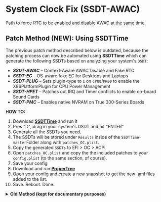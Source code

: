 # System Clock Fix (SSDT-AWAC)

Path to force RTC to be enabled and disable AWAC at the same time.

## Patch Method (NEW): Using SSDTTime

The previous patch method described below is outdated, because the patching process can now be automated using **SSDTTime** which can generate the following SSDTs based on analyzing your system's `DSDT`:

* ***SSDT-AWAC*** – Context-Aware AWAC Disable and Fake RTC
* ***SSDT-EC*** – OS-aware fake EC for Desktops and Laptops
* ***SSDT-PLUG*** – Sets plugin-type to `1` on `CPU0`/`PR00` to enable the X86PlatformPlugin for CPU Power Management
* ***SSDT-HPET*** – Patches out IRQ and Timer conflicts to enable on-board Sound Cards
* ***SSDT-PMC*** – Enables native NVRAM on True 300-Series Boards

**HOW TO:**

1. Download [**SSDTTime**](https://github.com/corpnewt/SSDTTime) and run it
2. Pres "D", drag in your system's DSDT and hit "ENTER"
3. Generate all the SSDTs you need.
4. The SSDTs will be stored under `Results` inside of the `SSDTTime-master`Folder along with `patches_OC.plist`.
5. Copy the generated `SSDTs` to EFI > OC > ACPI
6. Open `patches_OC.plist` and copy the the included patches to your `config.plist` (to the same section, of course).
7. Save your config
8. Download and run [**ProperTree**](https://github.com/corpnewt/ProperTree)
9. Open your config and create a new snapshot to get the new .aml files added to the list.
10. Save. Reboot. Done. 

<details>
<summary><strong>Old Method (kept for documentary purposes)</strong></summary>

# Binary Name Change

## Description

The method described in this article is not a renaming of `Device` or `Method` in the usual sense, but a binary renaming to enable or disable a device.

## Risks

ACPI binary renaming may affect other systems when OC is introduced to other systems.

## Example

Let's take the example of enabling `HPET`. We want it to return `0x0F` for `_STA`.

Binary renaming.

**Find**: `00 A0 08 48 50` "Note: `00` = `{`; `A0` = `If` ......  
**Replace**: `00 A4 0A 0F A3` `Note: `00` = `{`; `A4 0A 0F` = `Return(0x0F)`; `A3` = `Noop` for completing the number of bytes`

- Original Code:

  ```Swift
    Method (_STA, 0, NotSerialized)
    {
        If (HPTE)
        {
            Return (0x0F)
        }
        Return (Zero)
    }
  ```

- Code after name change:

  ```Swift
    Method (_STA, 0, NotSerialized)
    {
          Return (0x0F)
          Noop
          TE** ()
          Return (Zero)
    }
  ```

	**Explanation**: There is an obvious error after renaming, but this error is not harmful. First, the contents after `Return (0x0F)` will not be executed. Second, the error is located inside `{}` and does not affect the rest of the content.

	As a practical matter, we should ensure the integrity of the renamed syntax as much as possible. Here is the complete `Find`, `Replace` data:
  
  **Find**:`00 A0 08 48 50 54 45 A4 0A 0F A4 00`  
  **Replace**: `00 A4 0A 0F A3 A3 A3 A3 A3 A3 A3 A3 A3 A3 `
  
  Complete `Replace` post-code:
  
  ```Swift
    Method (_STA, 0, NotSerialized)
    Return (0x0F)
        Return (0x0F)
        Noop
        Noop
        Noop
        Noop
        Noop
        Noop
        Noop
        Noop
    }
  ```

## Request

- ***ACPI*** original file

  The `Find` binary file must be the ***ACPI*** original file, which cannot have been modified or saved by any software, i.e. it must be the original binary file provided by the machine.

- `Find` uniqueness, correctness

   There is only one number of `Find`, **unless** we intend to perform the same `Find` and `Replace` operations on multiple locations.

   **Special Note**: Any rewriting of a piece of code to find confirmed binary data from it is highly implausible!

- Number of `Replace` bytes

  The number of `Find`, `Replace` bytes must be equal. For example, if `Find` is 10 bytes, then `Replace` is also 10 bytes. If `Replace` is less than 10 bytes, use `A3` (null operation) to make up for it.

## `Find` Data lookup method

Usually, you can open the same `ACPI` file with binary software (e.g. `010 Editor`) and `MaciASL.app`, and `Find` the relevant content in binary data and text, and observe the context, so you can quickly determine the `Find` data.

## `Replace` content

When `Find` is stated in the Requirements, [any rewriting of a piece of code to find confirmed binary data from it is highly implausible! However, `Replace` can do this. Following the example above, we write a piece of code.

```Swift
    DefinitionBlock ("", "SSDT", 2, "hack", "111", 0)
    {
        Method (_STA, 0, NotSerialized)
        {
            Return (0x0F)
        }
    }
```

After compiling and opening with binary software, I found: `XX ... 5F 53 54 41 00 A4 0A 0F`, where `A4 0A 0F` is `Return (0x0F)`.

Note: `Replace` content should follow the ACPI specification and ASL language requirements.

## Caution

Updating BIOS may cause the name change to be invalid. The higher the number of `Find` & `Replace` bytes, the higher the possibility of failure.

### Attachment: TP-W530 Disable BAT1

**Find**: `00 A0 4F 04 5C 48 38 44 52`  
**Replace**: `00 A4 00 A3 A3 A3 A3 A3 A3 A3`

- Original code

  ```Swift
    Method (_STA, 0, NotSerialized)
    {
          If (\H8DR)
          {
              If (HB1A)
              {
              ...
    }
  ```

- Code after name change

  ```Swift
    Method (_STA, 0, NotSerialized)
    {
          Return (Zero)
          Noop
          Noop
          Noop
          Noop
          Noop
          Noop
          If (HB1A)
          ...
    }
  ```

# Preset variable method

## Description

- The **preset variables method** is to preassign values to some variables of ACPI (type `Name` and type `FieldUnitObj`) for the purpose of initialization. [Although these variables are assigned at the time of definition, they are not changed until `Method` calls them.
- Fixing these variables within `Scope (\)` through a third-party patch file can achieve the patching effect we expect.

## Risks

- The `variable` being fixed may exist in multiple places, and fixing it may affect other components while achieving our desired effect.
- The corrected `variable` may come from hardware information that can only be read but not written. This situation requires a combination of **binary renaming** and **SSDT patch**. It should be noted that it may not be possible to recover the renamed `variable` when the OC boots another system. See **Example 4**.

### Example 1

A device _STA Original.

```Swift
Method (_STA, 0, NotSerialized)
{
    ECTP (Zero)
    If ((SDS1 == 0x07))
    {
        Return (0x0F)
    }
    Return (Zero)
}
```

We need to disable this device for some reason, and for that purpose `_STA` should return `Zero`. From the original text, we can see that as long as `SDS1` is not equal to `0x07`. Using the **prefix variable method**, we can do the following.

```Swift
Scope (\)
{
    External (SDS1, FieldUnitObj)
    If (_OSI ("Darwin"))
    {
        SDS1 = 0
    }
}
```

### Example 2

Official patch ***SSDT-AWAC*** for some 300+ tethered machines to force RTC to be enabled and disable AWAC at the same time.

Note: Enabling RTC can also be done with ***SSDT-RTC0***, see Counterfeit Devices.

Original article.

``Swift
Device (RTC)
{
    ...
    Method (_STA, 0, NotSerialized)
    {
            If ((STAS == One))
            {
                Return (0x0F)
            }
            Else
            {
                Return (Zero)
            }
    }
    ...
}
Device (AWAC)
{
    ...
    Method (_STA, 0, NotSerialized)
    {
            If ((STAS == Zero))
            {
                Return (0x0F)
            }
            Else
            {
                Return (Zero)
            }
    }
    ...
}
```

As you can see from the original text, you can enable RTC and disable `AWAC` at the same time as long as `STAS`=`1`. Using the **preset variables method** as follows.

- Official patch ***SSDT-AWAC***

  ```Swift
  External (STAS, IntObj)
  Scope (_SB)
  Scope (_SB) {
      Method (_INI, 0, NotSerialized) /* _INI: Initialize */
      {
          If (_OSI ("Darwin"))
          {
              STAS = One
          }
      }
  }
  ```

  Note: The official patch introduces the path `_SB._INI`, you should make sure that `_SB._INI` does not exist in DSDT and other patches when using it.

- Improved patch ***SSDT-RTC_Y-AWAC_N***

  ```Swift
  External (STAS, IntObj)
  Scope (\)
  {
      If (_OSI ("Darwin"))
      {
          STAS = One
      }
  }
  ```

### Example 3

When using the I2C patch, you may need to enable `GPIO`. See ***SSDT-OCGPI0-GPEN*** of the OCI2C-GPIO Patch.

An original article.

```Swift
Method (_STA, 0, NotSerialized)
{
    If ((GPEN == Zero))
    {
        Return (Zero)
    }
    Return (0x0F)
}
```

As you can see from the original, `GPIO` can be enabled as long as `GPEN` is not equal to `0`. Using the **prefix variable method** as follows.

```Swift
External(GPEN, FieldUnitObj)
Scope (\)
{
    If (_OSI ("Darwin"))
    {
        GPEN = 1
    }
}
```
### Example 4

When the `variable` is a read-only type, the solution is as follows.

- Change the name of the original `variable`.
- Redefine a `variable` with the same name in the patch file

E.g., an original

```Swift
OperationRegion (PNVA, SystemMemory, PNVB, PNVL)
Field (PNVA, AnyAcc, Lock, Preserve)
{
    ...
    IM01, 8,
    ...
}
...
If ((IM01 == 0x02))
{
    ...
}
```

Actual case `IM01` is not equal to 0x02, { ...} cannot be executed. To correct the error, **Binary rename** and **SSDT patch** are used.

**rename**: `IM01` rename `XM01`

```text
Find: 49 4D 30 31 08
Replace: 58 4D 30 31 08
```

**Patch**.

```Swift
Name (IM01, 0x02)
If (_OSI ("Darwin"))
{
    ...
}
Else
{
      IM01 = XM01 /* Same path as the original ACPI variable */
}
```
### Example 5

Change the enable bit of the device state using the assignment of the device's original `_STA` method (Method) referenced as `IntObj` to it.

Example of how this method can be used

```Swift
Method (_STA, 0, NotSerialized)
{
    If ((XXXX == Zero))
    {
        Return (Zero)
    }
    Return (0x0F)
}

Method (_STA, 0, NotSerialized)
{
    Return (0x0F)
}

Name (_STA, 0x0F)

```
It can be seen that the above example of `_STA` method contains only the enable bit to return the device state and the enable bit returned according to the conditions, if you want to not use the rename and change the conditions of the preset variables in the custom SSDT can be directly referenced to `_STA` method as `IntObj`

Example of operation to disable a device:

```Swift
External (_SB_.PCI0.XXXX._STA, IntObj)

\_SB.PCI0.XXXX._STA = Zero 

```
Please refer to **ASL Language Fundamentals** for the details of the `_STA` method's enable bit setting. 

The main reason why this method works in practice is that in the ACPI specification the `_STA` method has a higher priority than `_INI _ADR _HID` in the OS OSPM module for device state evaluation and initialization and the return value of `_STA` itself is an integer `Integer`.

An example of an operation that does not use this method:

```Swift
Method (_STA, 0, NotSerialized)
{
    ECTP (Zero)
    If (XXXX == One)
    {
        Return (0x0F)
    {
    
    Return (Zero)
}

Method (_STA, 0, NotSerialized)
{
    ^^^^GFX0.CLKF = 0x03
    Return (Zero)
}
```
From the above example, we can see that the original `_STA` method contains other operations `Method call ECTP (Zero)` and `Assignment operation ^^^GFX0.CLKF = 0x03`, in addition to setting the conditional device state enable bit.
Using this method will result in an error (non-ACPI Error) by invalidating other references and operations in the original `_STA` method

**Risk**: `XM01` may not be recovered when OC boots other systems.

